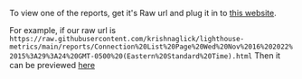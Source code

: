 To view one of the reports, get it's Raw url and plug it in to [this website](https://htmlpreview.github.io/).

For example, if our raw url is `https://raw.githubusercontent.com/krishnaglick/lighthouse-metrics/main/reports/Connection%20List%20Page%20Wed%20Nov%2016%202022%2015%3A29%3A24%20GMT-0500%20(Eastern%20Standard%20Time).html`
Then it can be previewed [here](https://htmlpreview.github.io/?https://raw.githubusercontent.com/krishnaglick/lighthouse-metrics/main/reports/Connection%20List%20Page%20Wed%20Nov%2016%202022%2015%3A29%3A24%20GMT-0500%20(Eastern%20Standard%20Time).html)
